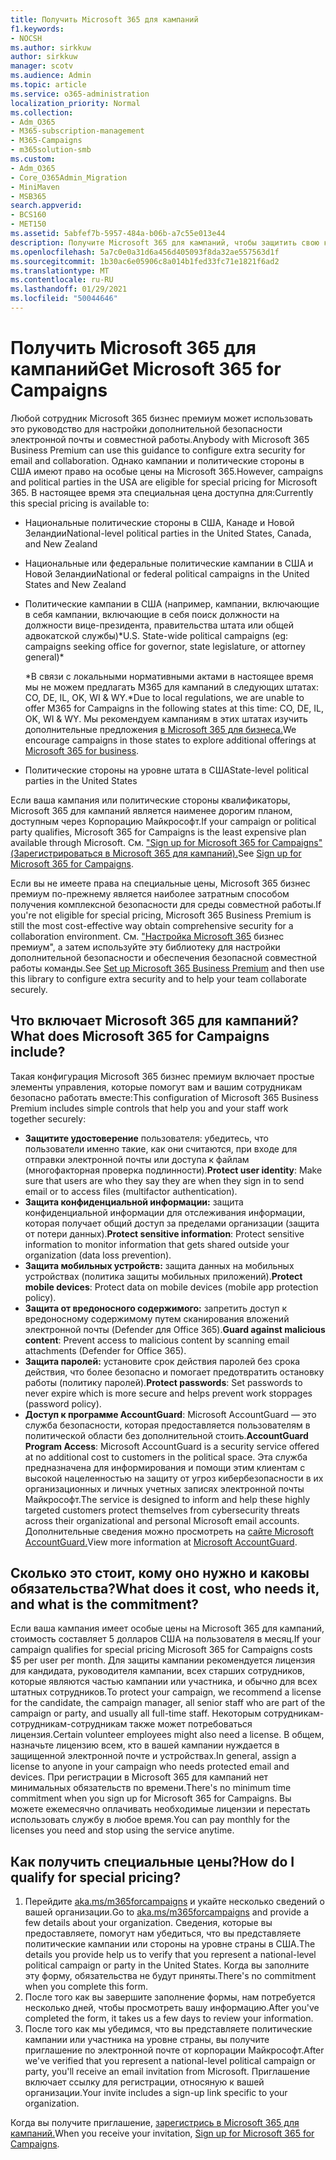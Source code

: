 ```yaml
---
title: Получить Microsoft 365 для кампаний
f1.keywords:
- NOCSH
ms.author: sirkkuw
author: sirkkuw
manager: scotv
ms.audience: Admin
ms.topic: article
ms.service: o365-administration
localization_priority: Normal
ms.collection:
- Adm_O365
- M365-subscription-management
- M365-Campaigns
- m365solution-smb
ms.custom:
- Adm_O365
- Core_O365Admin_Migration
- MiniMaven
- MSB365
search.appverid:
- BCS160
- MET150
ms.assetid: 5abfef7b-5957-484a-b06b-a7c55e013e44
description: Получите Microsoft 365 для кампаний, чтобы защитить свою кампанию от угроз кибербезопасности, электронной почты, данных и коммуникаций.
ms.openlocfilehash: 5a7c0e0a31d6a456d405093f8da32ae557563d1f
ms.sourcegitcommit: 1b30ac6e05906c8a014b1fed33fc71e1821f6ad2
ms.translationtype: MT
ms.contentlocale: ru-RU
ms.lasthandoff: 01/29/2021
ms.locfileid: "50044646"
---
```

# <a name="get-microsoft-365-for-campaigns"></a><span data-ttu-id="f4930-103">Получить Microsoft 365 для кампаний</span><span class="sxs-lookup"><span data-stu-id="f4930-103">Get Microsoft 365 for Campaigns</span></span>

<span data-ttu-id="f4930-104">Любой сотрудник Microsoft 365 бизнес премиум может использовать это руководство для настройки дополнительной безопасности электронной почты и совместной работы.</span><span class="sxs-lookup"><span data-stu-id="f4930-104">Anybody with Microsoft 365 Business Premium can use this guidance to configure extra security for email and collaboration.</span></span> <span data-ttu-id="f4930-105">Однако кампании и политические стороны в США имеют право на особые цены на Microsoft 365.</span><span class="sxs-lookup"><span data-stu-id="f4930-105">However, campaigns and political parties in the USA are eligible for special pricing for Microsoft 365.</span></span> <span data-ttu-id="f4930-106">В настоящее время эта специальная цена доступна для:</span><span class="sxs-lookup"><span data-stu-id="f4930-106">Currently this special pricing is available to:</span></span>

- <span data-ttu-id="f4930-107">Национальные политические стороны в США, Канаде и Новой Зеландии</span><span class="sxs-lookup"><span data-stu-id="f4930-107">National-level political parties in the United States, Canada, and New Zealand</span></span>
- <span data-ttu-id="f4930-108">Национальные или федеральные политические кампании в США и Новой Зеландии</span><span class="sxs-lookup"><span data-stu-id="f4930-108">National or federal political campaigns in the United States and New Zealand</span></span>
- <span data-ttu-id="f4930-109">Политические кампании в США (например, кампании, включающие в себя кампании, включающие в себя поиск должности на должности вице-президента, правительства штата или общей адвокатской службы)\*</span><span class="sxs-lookup"><span data-stu-id="f4930-109">U.S. State-wide political campaigns (eg: campaigns seeking office for governor, state legislature, or attorney general)\*</span></span>

    <span data-ttu-id="f4930-110">\*В связи с локальными нормативными актами в настоящее время мы не можем предлагать M365 для кампаний в следующих штатах: CO, DE, IL, OK, WI & WY.</span><span class="sxs-lookup"><span data-stu-id="f4930-110">\*Due to local regulations, we are unable to offer M365 for Campaigns in the following states at this time: CO, DE, IL, OK, WI & WY.</span></span> <span data-ttu-id="f4930-111">Мы рекомендуем кампаниям в этих штатах изучить дополнительные предложения [в Microsoft 365 для бизнеса.](https://www.office.com/business)</span><span class="sxs-lookup"><span data-stu-id="f4930-111">We encourage campaigns in those states to explore additional offerings at [Microsoft 365 for business](https://www.office.com/business).</span></span>

- <span data-ttu-id="f4930-112">Политические стороны на уровне штата в США</span><span class="sxs-lookup"><span data-stu-id="f4930-112">State-level political parties in the United States</span></span>

<span data-ttu-id="f4930-113">Если ваша кампания или политические стороны квалификаторы, Microsoft 365 для кампаний является наименее дорогим планом, доступным через Корпорацию Майкрософт.</span><span class="sxs-lookup"><span data-stu-id="f4930-113">If your campaign or political party qualifies, Microsoft 365 for Campaigns is the least expensive plan available through Microsoft.</span></span> <span data-ttu-id="f4930-114">См. ["Sign up for Microsoft 365 for Campaigns" (Зарегистрироваться в Microsoft 365 для кампаний).](m365-campaigns-sign-up.md)</span><span class="sxs-lookup"><span data-stu-id="f4930-114">See [Sign up for Microsoft 365 for Campaigns](m365-campaigns-sign-up.md).</span></span>  

<span data-ttu-id="f4930-115">Если вы не имеете права на специальные цены, Microsoft 365 бизнес премиум по-прежнему является наиболее затратным способом получения комплексной безопасности для среды совместной работы.</span><span class="sxs-lookup"><span data-stu-id="f4930-115">If you're not eligible for special pricing, Microsoft 365 Business Premium is still the most cost-effective way obtain comprehensive security for a collaboration environment.</span></span> <span data-ttu-id="f4930-116">См. ["Настройка Microsoft 365](../business/set-up.md?toc=/microsoft-365/campaigns/toc.json&bc=/microsoft-365/campaigns/breadcrumb/toc.json) бизнес премиум", а затем используйте эту библиотеку для настройки дополнительной безопасности и обеспечения безопасной совместной работы команды.</span><span class="sxs-lookup"><span data-stu-id="f4930-116">See [Set up Microsoft 365 Business Premium](../business/set-up.md?toc=/microsoft-365/campaigns/toc.json&bc=/microsoft-365/campaigns/breadcrumb/toc.json) and then use this library to configure extra security and to help your team collaborate securely.</span></span>

## <a name="what-does-microsoft-365-for-campaigns-include"></a><span data-ttu-id="f4930-117">Что включает Microsoft 365 для кампаний?</span><span class="sxs-lookup"><span data-stu-id="f4930-117">What does Microsoft 365 for Campaigns include?</span></span>

<span data-ttu-id="f4930-118">Такая конфигурация Microsoft 365 бизнес премиум включает простые элементы управления, которые помогут вам и вашим сотрудникам безопасно работать вместе:</span><span class="sxs-lookup"><span data-stu-id="f4930-118">This configuration of Microsoft 365 Business Premium includes simple controls that help you and your staff work together securely:</span></span>

- <span data-ttu-id="f4930-119">**Защитите удостоверение** пользователя: убедитесь, что пользователи именно такие, как они считаются, при входе для отправки электронной почты или доступа к файлам (многофакторная проверка подлинности).</span><span class="sxs-lookup"><span data-stu-id="f4930-119">**Protect user identity**: Make sure that users are who they say they are when they sign in to send email or to access files (multifactor authentication).</span></span>
- <span data-ttu-id="f4930-120">**Защита конфиденциальной информации:** защита конфиденциальной информации для отслеживания информации, которая получает общий доступ за пределами организации (защита от потери данных).</span><span class="sxs-lookup"><span data-stu-id="f4930-120">**Protect sensitive information**: Protect sensitive information to monitor information that gets shared outside your organization (data loss prevention).</span></span>
- <span data-ttu-id="f4930-121">**Защита мобильных устройств:** защита данных на мобильных устройствах (политика защиты мобильных приложений).</span><span class="sxs-lookup"><span data-stu-id="f4930-121">**Protect mobile devices**: Protect data on mobile devices (mobile app protection policy).</span></span>
- <span data-ttu-id="f4930-122">**Защита от вредоносного содержимого:** запретить доступ к вредоносному содержимому путем сканирования вложений электронной почты (Defender для Office 365).</span><span class="sxs-lookup"><span data-stu-id="f4930-122">**Guard against malicious content**: Prevent access to malicious content by scanning email attachments (Defender for Office 365).</span></span>
- <span data-ttu-id="f4930-123">**Защита паролей:** установите срок действия паролей без срока действия, что более безопасно и помогает предотвратить остановку работы (политику паролей).</span><span class="sxs-lookup"><span data-stu-id="f4930-123">**Protect passwords**: Set passwords to never expire which is more secure and helps prevent work stoppages (password policy).</span></span>
- <span data-ttu-id="f4930-124">**Доступ к программе AccountGuard**: Microsoft AccountGuard — это служба безопасности, которая предоставляется пользователям в политической области без дополнительной стоить.</span><span class="sxs-lookup"><span data-stu-id="f4930-124">**AccountGuard Program Access**: Microsoft AccountGuard is a security service offered at no additional cost to customers in the political space.</span></span> <span data-ttu-id="f4930-125">Эта служба предназначена для информирования и помощи этим клиентам с высокой нацеленностью на защиту от угроз кибербезопасности в их организационных и личных учетных записях электронной почты Майкрософт.</span><span class="sxs-lookup"><span data-stu-id="f4930-125">The service is designed to inform and help these highly targeted customers protect themselves from cybersecurity threats across their organizational and personal Microsoft email accounts.</span></span> <span data-ttu-id="f4930-126">Дополнительные сведения можно просмотреть на [сайте Microsoft AccountGuard.](https://www.microsoftaccountguard.com/)</span><span class="sxs-lookup"><span data-stu-id="f4930-126">View more information at [Microsoft AccountGuard](https://www.microsoftaccountguard.com/).</span></span>

## <a name="what-does-it-cost-who-needs-it-and-what-is-the-commitment"></a><span data-ttu-id="f4930-127">Сколько это стоит, кому оно нужно и каковы обязательства?</span><span class="sxs-lookup"><span data-stu-id="f4930-127">What does it cost, who needs it, and what is the commitment?</span></span>

<span data-ttu-id="f4930-128">Если ваша кампания имеет особые цены на Microsoft 365 для кампаний, стоимость составляет 5 долларов США на пользователя в месяц.</span><span class="sxs-lookup"><span data-stu-id="f4930-128">If your campaign qualifies for special pricing Microsoft 365 for Campaigns costs $5 per user per month.</span></span>
<span data-ttu-id="f4930-129">Для защиты кампании рекомендуется лицензия для кандидата, руководителя кампании, всех старших сотрудников, которые являются частью кампании или участника, и обычно для всех штатных сотрудников.</span><span class="sxs-lookup"><span data-stu-id="f4930-129">To protect your campaign, we recommend a license for the candidate, the campaign manager, all senior staff who are part of the campaign or party, and usually all full-time staff.</span></span> <span data-ttu-id="f4930-130">Некоторым сотрудникам-сотрудникам-сотрудникам также может потребоваться лицензия.</span><span class="sxs-lookup"><span data-stu-id="f4930-130">Certain volunteer employees might also need a license.</span></span> <span data-ttu-id="f4930-131">В общем, назначьте лицензию всем, кто в вашей кампании нуждается в защищенной электронной почте и устройствах.</span><span class="sxs-lookup"><span data-stu-id="f4930-131">In general, assign a license to anyone in your campaign who needs protected email and devices.</span></span>
<span data-ttu-id="f4930-132">При регистрации в Microsoft 365 для кампаний нет минимальных обязательств по времени.</span><span class="sxs-lookup"><span data-stu-id="f4930-132">There's no minimum time commitment when you sign up for Microsoft 365 for Campaigns.</span></span> <span data-ttu-id="f4930-133">Вы можете ежемесячно оплачивать необходимые лицензии и перестать использовать службу в любое время.</span><span class="sxs-lookup"><span data-stu-id="f4930-133">You can pay monthly for the licenses you need and stop using the service anytime.</span></span>

## <a name="how-do-i-qualify-for-special-pricing"></a><span data-ttu-id="f4930-134">Как получить специальные цены?</span><span class="sxs-lookup"><span data-stu-id="f4930-134">How do I qualify for special pricing?</span></span>

1. <span data-ttu-id="f4930-135">Перейдите [aka.ms/m365forcampaigns](https://aka.ms/m365forcampaigns/) и укайте несколько сведений о вашей организации.</span><span class="sxs-lookup"><span data-stu-id="f4930-135">Go to [aka.ms/m365forcampaigns](https://aka.ms/m365forcampaigns/) and provide a few details about your organization.</span></span> <span data-ttu-id="f4930-136">Сведения, которые вы предоставляете, помогут нам убедиться, что вы представляете политические кампании или стороны на уровне страны в США.</span><span class="sxs-lookup"><span data-stu-id="f4930-136">The details you provide help us to verify that you represent a national-level political campaign or party in the United States.</span></span> <span data-ttu-id="f4930-137">Когда вы заполните эту форму, обязательства не будут приняты.</span><span class="sxs-lookup"><span data-stu-id="f4930-137">There's no commitment when you complete this form.</span></span>
2. <span data-ttu-id="f4930-138">После того как вы завершите заполнение формы, нам потребуется несколько дней, чтобы просмотреть вашу информацию.</span><span class="sxs-lookup"><span data-stu-id="f4930-138">After you've completed the form, it takes us a few days to review your information.</span></span>
3. <span data-ttu-id="f4930-139">После того как мы убедимся, что вы представляете политические кампании или участника на уровне страны, вы получите приглашение по электронной почте от корпорации Майкрософт.</span><span class="sxs-lookup"><span data-stu-id="f4930-139">After we've verified that you represent a national-level political campaign or party, you'll receive an email invitation from Microsoft.</span></span> <span data-ttu-id="f4930-140">Приглашение включает ссылку для регистрации, относяную к вашей организации.</span><span class="sxs-lookup"><span data-stu-id="f4930-140">Your invite includes a sign-up link specific to your organization.</span></span>

<span data-ttu-id="f4930-141">Когда вы получите приглашение, [зарегистрись в Microsoft 365 для кампаний.](m365-campaigns-sign-up.md)</span><span class="sxs-lookup"><span data-stu-id="f4930-141">When you receive your invitation, [Sign up for Microsoft 365 for Campaigns](m365-campaigns-sign-up.md).</span></span>
